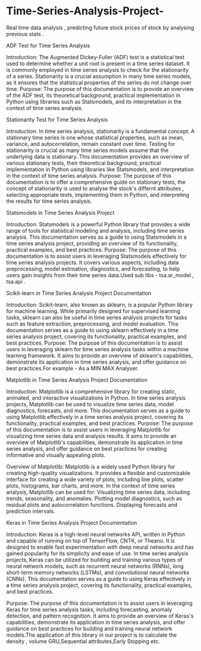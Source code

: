 # Time-Series-Analysis-Project-
Real time data analysis , predicting future stock prices of stock by analysing previous stats . 

ADF Test for Time Series Analysis

Introduction: The Augmented Dickey-Fuller (ADF) test is a statistical test used to determine whether a unit root is present in a time series dataset. It is commonly employed in time series analysis to check for the stationarity of a series. Stationarity is a crucial assumption in many time series models, as it ensures that the statistical properties of the series do not change over time.
Purpose: The purpose of this documentation is to provide an overview of the ADF test, its theoretical background, practical implementation in Python using libraries such as Statsmodels, and its interpretation in the context of time series analysis.

Stationarity Test for Time Series Analysis

Introduction: In time series analysis, stationarity is a fundamental concept. A stationary time series is one whose statistical properties, such as mean, variance, and autocorrelation, remain constant over time. Testing for stationarity is crucial as many time series models assume that the underlying data is stationary. This documentation provides an overview of various stationary tests, their theoretical background, practical implementation in Python using libraries like Statsmodels, and interpretation in the context of time series analysis. 
Purpose: The purpose of this documentation is to offer a comprehensive guide on stationary tests, the concept of stationarity is used to analyse the stock's differnt attributes , selecting appropriate tests, implementing them in Python, and interpreting the results for time series analysis. 

Statsmodels in Time Series Analysis Project 

Introduction: Statsmodels is a powerful Python library that provides a wide range of tools for statistical modeling and analysis, including time series analysis. This documentation serves as a guide to using Statsmodels in a time series analysis project, providing an overview of its functionality, practical examples, and best practices.
Purpose: The purpose of this documentation is to assist users in leveraging Statsmodels effectively for time series analysis projects. It covers various aspects, including data preprocessing, model estimation, diagnostics, and forecasting, to help users gain insights from their time series data.Used sub libs - tsa.ar_model , tsa.api .

Scikit-learn in Time Series Analysis Project Documentation

Introduction: Scikit-learn, also known as sklearn, is a popular Python library for machine learning. While primarily designed for supervised learning tasks, sklearn can also be useful in time series analysis projects for tasks such as feature extraction, preprocessing, and model evaluation. This documentation serves as a guide to using sklearn effectively in a time series analysis project, covering its functionality, practical examples, and best practices. 
Purpose: The purpose of this documentation is to assist users in leveraging sklearn for time series analysis tasks within a machine learning framework. It aims to provide an overview of sklearn's capabilities, demonstrate its application in time series analysis, and offer guidance on best practices.For example - As a MIN MAX Analyser.

Matplotlib in Time Series Analysis Project Documentation

Introduction: Matplotlib is a comprehensive library for creating static, animated, and interactive visualizations in Python. In time series analysis projects, Matplotlib can be used to visualize time series data, model diagnostics, forecasts, and more. This documentation serves as a guide to using Matplotlib effectively in a time series analysis project, covering its functionality, practical examples, and best practices.
Purpose: The purpose of this documentation is to assist users in leveraging Matplotlib for visualizing time series data and analysis results. It aims to provide an overview of Matplotlib's capabilities, demonstrate its application in time series analysis, and offer guidance on best practices for creating informative and visually appealing plots.

Overview of Matplotlib: Matplotlib is a widely used Python library for creating high-quality visualizations. It provides a flexible and customizable interface for creating a wide variety of plots, including line plots, scatter plots, histograms, bar charts, and more. In the context of time series analysis, Matplotlib can be used for: Visualizing time series data, including trends, seasonality, and anomalies. Plotting model diagnostics, such as residual plots and autocorrelation functions. Displaying forecasts and prediction intervals.

Keras in Time Series Analysis Project Documentation

Introduction: Keras is a high-level neural networks API, written in Python and capable of running on top of TensorFlow, CNTK, or Theano. It is designed to enable fast experimentation with deep neural networks and has gained popularity for its simplicity and ease of use. In time series analysis projects, Keras can be utilized for building and training various types of neural network models, such as recurrent neural networks (RNNs), long short-term memory networks (LSTMs), and convolutional neural networks (CNNs). This documentation serves as a guide to using Keras effectively in a time series analysis project, covering its functionality, practical examples, and best practices.

Purpose: The purpose of this documentation is to assist users in leveraging Keras for time series analysis tasks, including forecasting, anomaly detection, and pattern recognition. It aims to provide an overview of Keras's capabilities, demonstrate its application in time series analysis, and offer guidance on best practices for building and training neural network models.The application of this library in our project is to calculate the density , volume GRU,Sequential attributes,Early Stopping etc.
